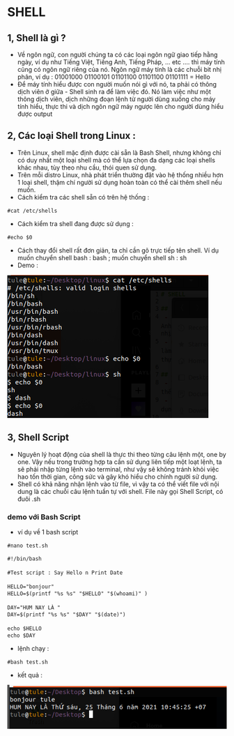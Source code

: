 # SHELL 

## 1, Shell là gì ? 
 - Về ngôn ngữ, con người chúng ta có các loại ngôn ngữ giao tiếp hằng ngày, ví dụ như Tiếng Việt, Tiếng Anh, Tiếng Pháp, ... etc .... thì máy tính cũng có ngôn ngữ riêng của nó. Ngôn ngữ máy tính là các chuỗi bit nhị phân, ví dụ : 01001000 01100101 01101100 01101100 01101111 = Hello
 - Để máy tính hiểu được con người muốn nói gì với nó, ta phải có thông dịch viên ở giữa - Shell sinh ra để làm việc đó. Nó làm việc như một thông dịch viên, dịch những đoạn lệnh từ người dùng xuống cho máy tính hiểu, thực thi và dịch ngôn ngữ máy ngược lên cho người dùng hiểu được output
 
## 2, Các loại Shell trong Linux : 
 - Trên Linux, shell mặc định được cài sẵn là Bash Shell, nhưng không chỉ có duy nhất một loại shell mà có thể lựa chọn đa dạng các loại shells khác nhau, tùy theo nhu cầu, thói quen sử dụng. 
 - Trên mỗi distro Linux, nhà phát triển thường đặt vào hệ thống nhiều hơn 1 loại shell, thậm chí người sử dụng hoàn toàn có thể cài thêm shell nếu muốn.
 - Cách kiểm tra các shell sẵn có trên hệ thống :
````
#cat /etc/shells
````
 - Cách kiểm tra shell đang được sử dụng : 
````
#echo $0
````
 - Cách thay đổi shell rất đơn giản, ta chỉ cần gõ trực tiếp tên shell. 
 Ví dụ muốn chuyển shell bash : bash ; muốn chuyển shell sh : sh 
 - Demo : 
 <img src="https://github.com/tulha161/linux/blob/main/images/02.01.png">

## 3, Shell Script
 - Nguyên lý hoạt động của shell là thực thi theo từng câu lệnh một, one by one. Vậy nếu trong trường hợp ta cần sử dụng liên tiếp một loạt lệnh, ta sẽ phải nhập từng lệnh vào terminal, như vậy sẽ không tránh khỏi việc hao tốn thời gian, công sức và gây khó hiểu cho chính người sử dụng.
 - Shell có khả năng nhận lệnh vào từ file, vì vậy ta có thể viết file với nội dung là các chuỗi câu lệnh tuần tự với shell. File này gọi Shell Script, có đuôi .sh
 
### demo với Bash Script
 - ví dụ về 1 bash script
````
#nano test.sh
````
 
````
#!/bin/bash

#Test script : Say Hello n Print Date	

HELLO="bonjour"
HELLO=$(printf "%s %s" "$HELLO" "$(whoami)" )

DAY="HUM NAY LÀ " 
DAY=$(printf "%s %s" "$DAY" "$(date)")

echo $HELLO
echo $DAY
````
 - lệnh chạy : 
````
#bash test.sh
````
 - kết quả : 
 <img src="https://github.com/tulha161/linux/blob/main/images/02.02.png">
